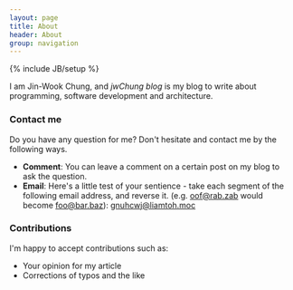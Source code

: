 ```yaml
---
layout: page
title: About
header: About
group: navigation
---
```

{% include JB/setup %}

I am Jin-Wook Chung, and *jwChung blog* is my blog to write about programming, software development and architecture.

### <a id="Contact me"></a>Contact me
Do you have any question for me? Don't hesitate and contact me by the following ways.

* **Comment**: You can leave a comment on a certain post on my blog to ask the question.
* **Email**: Here's a little test of your sentience - take each segment of the following email address, and reverse it. (e.g. oof@rab.zab would become foo@bar.baz): gnuhcwj@liamtoh.moc

### <a id="Contributions"></a>Contributions
I'm happy to accept contributions such as:

* Your opinion for my article
* Corrections of typos and the like
